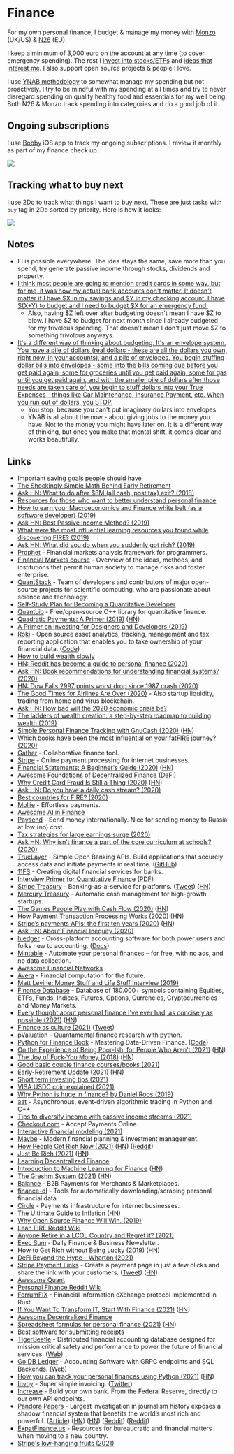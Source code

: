 # Finance

For my own personal finance, I budget & manage my money with [Monzo](https://monzo.com) (UK/US) & [N26](https://n26.com/en-gb/) (EU).

I keep a minimum of 3,000 euro on the account at any time (to cover emergency spending). The rest I [invest into stocks/ETFs](investing.md) and [ideas that interest me](../ideas/ideas.md). I also support open source projects & people I love.

I use [YNAB methodology](https://www.youneedabudget.com/method/) to somewhat manage my spending but not proactively. I try to be mindful with my spending at all times and try to never disregard spending on quality healthy food and essentials for my well being. Both N26 & Monzo track spending into categories and do a good job of it.

## Ongoing subscriptions

I use [Bobby](https://itunes.apple.com/us/app/bobby-track-subscriptions/id1059152023?mt=8) iOS app to track my ongoing subscriptions. I review it monthly as part of my finance check up.

![](https://i.imgur.com/bnSKuB0.png)

## Tracking what to buy next

I use [2Do](../macOS/apps/2do.md) to track what things I want to buy next. These are just tasks with `buy` tag in 2Do sorted by priority. Here is how it looks:

![](https://i.imgur.com/UsmrqL3.jpg)

## Notes

- FI is possible everywhere. The idea stays the same, save more than you spend, try generate passive income through stocks, dividends and property.
- [I think most people are going to mention credit cards in some way, but for me, it was how my actual bank accounts don't matter. It doesn't matter if I have $X in my savings and $Y in my checking account. I have $(X+Y) to budget and I need to budget $X for an emergency fund.](https://www.reddit.com/r/ynab/comments/908iob/what_was_the_hardest_part_of_ynab_for_you_to/)
  - Also, having $Z left over after budgeting doesn't mean I have $Z to blow. I have $Z to budget for next month since I already budgeted for my frivolous spending. That doesn't mean I don't just move $Z to something frivolous anyways.
- [It's a different way of thinking about budgeting. It's an envelope system. You have a pile of dollars (real dollars - these are all the dollars you own, right now, in your accounts), and a pile of envelopes. You begin stuffing dollar bills into envelopes - some into the bills coming due before you get paid again, some for groceries until you get paid again, some for gas until you get paid again, and with the smaller pile of dollars after those needs are taken care of, you begin to stuff dollars into your True Expenses - things like Car Maintenance, Insurance Payment, etc. When you run out of dollars, you STOP.](https://www.reddit.com/r/ynab/comments/93l0gm/im_missing_something_here_possibly_a_brain/)
  - You stop, because you can't put imaginary dollars into envelopes.
  - YNAB is all about the now - about giving jobs to the money you have. Not to the money you might have later on. It is a different way of thinking, but once you make that mental shift, it comes clear and works beautifully.

## Links

- [Important saving goals people should have](https://www.reddit.com/r/ynab/comments/8d4ab4/what_is_the_best_approach_for_budgeting_savings/)
- [The Shockingly Simple Math Behind Early Retirement](https://www.mrmoneymustache.com/2012/01/13/the-shockingly-simple-math-behind-early-retirement/)
- [Ask HN: What to do after \$8M (all cash, post tax) exit? (2018)](https://news.ycombinator.com/item?id=18600220)
- [Resources for those who want to better understand personal finance](https://github.com/kmt901/goodbye-money-confusion)
- [How to earn your Macroeconomics and Finance white belt (as a software developer) (2019)](https://notamonadtutorial.com/how-to-earn-your-macroeconomics-and-finance-white-belt-as-a-software-developer-136e7454866f)
- [Ask HN: Best Passive Income Method? (2019)](https://news.ycombinator.com/item?id=20052668)
- [What were the most influential learning resources you found while discovering FIRE? (2019)](https://www.reddit.com/r/financialindependence/comments/c9yan7/what_were_the_most_influential_learning_resources/)
- [Ask HN: What did you do when you suddenly got rich? (2019)](https://news.ycombinator.com/item?id=20521902)
- [Prophet](https://github.com/Emsu/prophet) - Financial markets analysis framework for programmers.
- [Financial Markets course](https://www.coursera.org/learn/financial-markets-global) - Overview of the ideas, methods, and institutions that permit human society to manage risks and foster enterprise.
- [QuantStack](https://quantstack.net/) - Team of developers and contributors of major open-source projects for scientific computing, who are passionate about science and technology.
- [Self-Study Plan for Becoming a Quantitative Developer](https://www.quantstart.com/articles/Self-Study-Plan-for-Becoming-a-Quantitative-Developer)
- [QuantLib](https://github.com/lballabio/QuantLib) - Free/open-source C++ library for quantitative finance.
- [Quadratic Payments: A Primer (2019)](https://vitalik.ca/general/2019/12/07/quadratic.html) ([HN](https://news.ycombinator.com/item?id=21737237))
- [A Primer on Investing for Designers and Developers (2019)](https://brianlovin.com/overthought/investing-for-designers-and-developers)
- [Roki](https://rotki.com/) - Open source asset analytics, tracking, management and tax reporting application that enables you to take ownership of your financial data. ([Code](https://github.com/rotki/rotki))
- [How to build wealth slowly](https://pjrvs.com/wealth)
- [HN: Reddit has become a guide to personal finance (2020)](https://news.ycombinator.com/item?id=22478854)
- [Ask HN: Book recommendations for understanding financial systems? (2020)](https://news.ycombinator.com/item?id=22573204)
- [HN: Dow Falls 2997 points worst drop since 1987 crash (2020)](https://news.ycombinator.com/item?id=22597192)
- [The Good Times for Airlines Are Over (2020)](https://www.bloomberg.com/opinion/articles/2020-03-17/the-good-times-for-airlines-are-over) - Also startup liquidity, trading from home and virus blockchain.
- [Ask HN: How bad will the 2020 economic crisis be?](https://news.ycombinator.com/item?id=22654131)
- [The ladders of wealth creation: a step-by-step roadmap to building wealth (2019)](https://nathanbarry.com/wealth-creation/)
- [Simple Personal Finance Tracking with GnuCash (2020)](https://www.csun.io/2020/05/17/gnucash-finance.html) ([HN](https://news.ycombinator.com/item?id=23237445))
- [Which books have been the most influential on your fatFIRE journey? (2020)](https://www.reddit.com/r/fatFIRE/comments/gpm6d0/which_books_have_been_the_most_influential_on/)
- [Gather](https://www.usegather.com/) - Collaborative finance tool.
- [Stripe](https://stripe.com/en-nl) - Online payment processing for internet businesses.
- [Financial Statements: A Beginner's Guide (2020)](https://www.causal.app/blog/whats-a-financial-statement) ([HN](https://news.ycombinator.com/item?id=23825606))
- [Awesome Foundations of Decentralized Finance (DeFi)](https://github.com/Mikerah/awesome-foundations-of-DeFi)
- [Why Credit Card Fraud Is Still a Thing (2020)](https://krebsonsecurity.com/2020/07/heres-why-credit-card-fraud-is-still-a-thing/) ([HN](https://news.ycombinator.com/item?id=23990960))
- [Ask HN: Do you have a daily cash stream? (2020)](https://news.ycombinator.com/item?id=24047683)
- [Best countries for FIRE? (2020)](https://www.reddit.com/r/EuropeFIRE/comments/i5gpeh/best_countries_for_fire/)
- [Mollie](https://www.mollie.com/en) - Effortless payments.
- [Awesome AI in Finance](https://github.com/georgezouq/awesome-ai-in-finance)
- [Paysend](https://paysend.com/) - Send money internationally. Nice for sending money to Russia at low (no) cost.
- [Tax strategies for large earnings surge (2020)](https://www.reddit.com/r/fatFIRE/comments/jdrl4a/tax_strategies_for_large_earnings_surge/)
- [Ask HN: Why isn’t finance a part of the core curriculum at schools? (2020)](https://news.ycombinator.com/item?id=24877408)
- [TrueLayer](https://truelayer.com/) - Simple Open Banking APIs. Build applications that securely access data and initiate payments in real time. ([GitHub](https://github.com/TrueLayer))
- [11FS](https://11fs.com/) - Creating digital financial services for banks.
- [Interview Primer for Quantitative Finance](https://github.com/dwcoder/QuantitativePrimer) ([PDF](https://github.com/dwcoder/QuantitativePrimer/blob/master/src/QuantitativePrimer.pdf))
- [Stripe Treasury](https://stripe.com/treasury) - Banking-as-a-service for platforms. ([Tweet](https://twitter.com/patio11/status/1334518202886328320)) ([HN](https://news.ycombinator.com/item?id=25289626))
- [Mercury Treasury](https://mercury.com/treasury) - Automatic cash management for high-growth startups.
- [The Games People Play with Cash Flow (2020)](https://commoncog.com/blog/cash-flow-games/) ([HN](https://news.ycombinator.com/item?id=25357669))
- [How Payment Transaction Processing Works (2020)](https://blog.privacy.com/how-payment-transactions-work/) ([HN](https://news.ycombinator.com/item?id=25332516))
- [Stripe’s payments APIs: the first ten years (2020)](https://stripe.com/blog/payment-api-design) ([HN](https://news.ycombinator.com/item?id=25455638))
- [Ask HN: About Financial Inequity (2020)](https://news.ycombinator.com/item?id=25504017)
- [hledger](https://github.com/simonmichael/hledger) - Cross-platform accounting software for both power users and folks new to accounting. ([Docs](https://hledger.org/))
- [Mintable](https://github.com/kevinschaich/mintable) - Automate your personal finances – for free, with no ads, and no data collection.
- [Awesome Financial Networks](https://github.com/gautier-marti/awesome-financial-networks)
- [Avera](https://avera.area120.com/) - Financial computation for the future.
- [Matt Levine: Money Stuff and Life Stuff Interview (2019)](https://www.youtube.com/watch?v=Knni2SjQvUs)
- [Finance Database](https://github.com/JerBouma/FinanceDatabase) - Database of 180.000+ symbols containing Equities, ETFs, Funds, Indices, Futures, Options, Currencies, Cryptocurrencies and Money Markets.
- [Every thought about personal finance I've ever had, as concisely as possible (2021)](https://blog.aadilali.com/posts/personal-finance.html) ([HN](https://news.ycombinator.com/item?id=26281108))
- [Finance as culture (2021)](https://luttig.substack.com/p/finance-as-culture) ([Tweet](https://twitter.com/absoluttig/status/1366191939930918915))
- [pValuation](https://github.com/robertmartin8/pValuation) - Quantamental finance research with python.
- [Python for Finance Book](https://home.tpq.io/books/py4fi/) - Mastering Data-Driven Finance. ([Code](https://github.com/yhilpisch/py4fi2nd))
- [On the Experience of Being Poor-Ish, for People Who Aren't (2021)](https://residentcontrarian.substack.com/p/on-the-experience-of-being-poor-ish) ([HN](https://news.ycombinator.com/item?id=26300139))
- [The Joy of Fuck-You Money (2018)](https://thedeepdish.org/fuck-you-money/) ([HN](https://news.ycombinator.com/item?id=26426915))
- [Good basic couple finance courses/books (2021)](https://twitter.com/kylemathews/status/1371290275478302721)
- [Early-Retirement Update (2021)](https://livingafi.com/2021/03/17/the-2021-early-retirement-update/) ([HN](https://news.ycombinator.com/item?id=26543527))
- [Short term investing tips (2021)](https://www.reddit.com/r/eupersonalfinance/comments/mewykz/12k_in_savings_1kmonth_extra_income_to_invest/)
- [VISA USDC coin explained (2021)](https://twitter.com/terryangelos/status/1376539932588531714)
- [Why Python is huge in finance? by Daniel Roos (2019)](https://www.youtube.com/watch?v=kBwOy-6CtAQ)
- [aat](https://github.com/AsyncAlgoTrading/aat) - Asynchronous, event-driven algorithmic trading in Python and C++.
- [Tips to diversify income with passive income streams (2021)](https://twitter.com/johndsaunders/status/1379390180445065219)
- [Checkout.com](https://www.checkout.com/) - Accept Payments Online.
- [Interactive financial modeling (2021)](https://www.youtube.com/watch?v=h1BGy6CV1co)
- [Maybe](https://maybe.co/) - Modern financial planning & investment management.
- [How People Get Rich Now (2021)](http://paulgraham.com/richnow.html) ([HN](https://news.ycombinator.com/item?id=26781052)) ([Reddit](https://www.reddit.com/r/slatestarcodex/comments/mpteal/how_people_get_rich_now_by_paul_graham/))
- [Just Be Rich (2021)](https://keenen.xyz/just-be-rich/) ([HN](https://news.ycombinator.com/item?id=26787654))
- [Learning Decentralized Finance](https://github.com/ajlopez/LearningDeFi)
- [Introduction to Machine Learning for Finance](https://algofin.substack.com/p/ml-101-an-introduction) ([HN](https://news.ycombinator.com/item?id=26868051))
- [The Greshm System (2021)](https://www.greshm.org/files/greshm.pdf) ([HN](https://news.ycombinator.com/item?id=26884532))
- [Balance](https://www.getbalance.com/) - B2B Payments for Merchants & Marketplaces.
- [finance-dl](https://github.com/jbms/finance-dl) - Tools for automatically downloading/scraping personal financial data.
- [Circle](https://www.circle.com/en/) - Payments infrastructure for internet businesses.
- [The Ultimate Guide to Inflation](https://www.lynalden.com/inflation/) ([HN](https://news.ycombinator.com/item?id=27099536))
- [Why Open Source Finance Will Win. (2019)](https://medium.com/balance-io/why-open-source-finance-will-win-a1f3a61544c2)
- [Lean FIRE Reddit Wiki](https://www.reddit.com/r/leanfire/wiki/index)
- [Anyone Retire in a LCOL Country and Regret it? (2021)](https://www.reddit.com/r/leanfire/comments/nfq3p7/anyone_retire_in_a_lcol_country_and_regret_it/)
- [Exec Sum](https://execsum.co/) - Daily Finance & Business Newsletter.
- [How to Get Rich without Being Lucky (2019)](https://nav.al/rich) ([HN](https://news.ycombinator.com/item?id=27245680))
- [DeFi Beyond the Hype – Wharton (2021)](https://wifpr.wharton.upenn.edu/wp-content/uploads/2021/05/DeFi-Beyond-the-Hype.pdf)
- [Stripe Payment Links](https://stripe.com/payments/payment-links) - Create a payment page in just a few clicks and share the link with your customers. ([Tweet](https://twitter.com/stripe/status/1397246058166632456)) ([HN](https://news.ycombinator.com/item?id=27280096))
- [Awesome Quant](https://github.com/wilsonfreitas/awesome-quant)
- [Personal Finance Reddit Wiki](https://www.reddit.com/r/personalfinance/wiki/index)
- [FerrumFIX](https://github.com/neysofu/ferrum-fix) - Financial Information eXchange protocol implemented in Rust.
- [If You Want To Transform IT, Start With Finance (2021)](https://zwischenzugs.com/2021/07/12/if-you-want-to-transform-it-start-with-finance/) ([HN](https://news.ycombinator.com/item?id=27825211))
- [Awesome Decentralized Finance](https://github.com/ong/awesome-decentralized-finance)
- [Spreadsheet formulas for personal finance (2021)](https://bou.ke/blog/formulas/) ([HN](https://news.ycombinator.com/item?id=28037317))
- [Best software for submitting receipts](https://twitter.com/maccaw/status/1424826881828954123)
- [TigerBeetle](https://github.com/coilhq/tigerbeetle) - Distributed financial accounting database designed for mission critical safety and performance to power the future of financial services. ([Web](https://www.tigerbeetle.com/))
- [Go DB Ledger](https://github.com/darcys22/godbledger) - Accounting Software with GRPC endpoints and SQL Backends. ([Web](https://godbledger.com/))
- [How you can track your personal finances using Python (2021)](https://sgoel.dev/posts/how-you-can-track-your-personal-finances-using-python/) ([HN](https://news.ycombinator.com/item?id=28418925))
- [Invoy](https://invoy.app/) - Super simple invoicing. ([Twitter](https://twitter.com/invoyco))
- [Increase](https://increase.com/) - Build your own bank. From the Federal Reserve, directly to our own API endpoints.
- [Pandora Papers](https://www.icij.org/investigations/pandora-papers/) - Largest investigation in journalism history exposes a shadow financial system that benefits the world’s most rich and powerful. ([Article](https://www.theguardian.com/news/2021/oct/03/pandora-papers-biggest-ever-leak-of-offshore-data-exposes-financial-secrets-of-rich-and-powerful)) ([HN](https://news.ycombinator.com/item?id=28738407)) ([HN](https://news.ycombinator.com/item?id=28738450)) ([Reddit](https://www.reddit.com/r/worldnews/comments/q0ibjr/pandora_papers_most_expansive_expose_of_financial/)) ([Reddit](https://www.reddit.com/r/worldnews/comments/q0v52w/pandora_papers_biggest_ever_leak_of_offshore_data/))
- [ExpatFinance.us](https://www.expatfinance.us/home) - Resources for bureaucratic and financial matters when moving to a new country.
- [Stripe's low-hanging fruits (2021)](https://twitter.com/patrickc/status/1450208990974021635)
